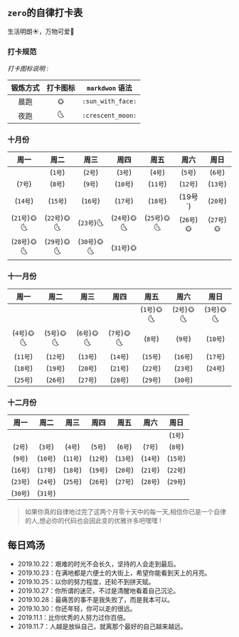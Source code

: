 ## `zero`的自律打卡表
生活明朗:sunny:，万物可爱:cherry_blossom:



### 打卡规范

*打卡图标说明 :*

|  锻炼方式  |  打卡图标  |  `markdwon` 语法  |
| :-------: | :-------: | :---------------: |
| 晨跑      |    🌞     | `:sun_with_face:` |
| 夜跑      |    🌜     | `:crescent_moon:` |

### 十月份
|      周一     |     周二     |     周三      |     周四      |      周五      |     周六      |     周日      |
| :-----------: | :---------: | :-----------: | :-----------: | :-----------: | :-----------: | :-----------: |
|        | (`1号`)     | (`2号`)      | (`3号`)      | (`4号`)     | (`5号`)       | (`6号`)       |
| (`7号`)       | (`8号`)      | (`9号`)      | (`10号`)     | (`11号`)     | (`12号`)      | (`13号`)      |
| (`14号`)      | (`15号`)     | (`16号`)      | (`17号`)      | (`18号`)      | (19号`)    | (`20号`)  |
| (`21号`)🌞🌜  | (`22号`)🌞🌜 | (`23号`)🌜  | (`24号`)🌞🌜  | (`25号`)🌞🌜  | (`26号`)🌞    | (`27号`)🌞  |
| (`28号`)🌞🌜  | (`29号`)🌞🌜 | (`30号`)🌞🌜 |(`31号`)🌞||||


### 十一月份
|      周一     |     周二     |     周三      |     周四      |      周五      |     周六      |     周日      |
| :-----------: | :---------: | :-----------: | :-----------: | :-----------: | :-----------: | :-----------: |
|    |   |          |    | (`1号`)🌞🌜  | (`2号`)🌞🌜  | (`3号`)🌞🌜   |
| (`4号`)🌞🌜  | (`5号`)🌞🌜 | (`6号`)🌞🌜 | (`7号`)🌞🌜 | (`8号`)     | (`9号`)     | (`10号`)     |
| (`11号`)      | (`12号`)     | (`13号`)      | (`14号`)      | (`15号`)      | (`16号`)    | (`17号`)    |
| (`18号`)    | (`19号`)   | (`20号`)     | (`21号`)      | (`22号`)      | (`23号`)      | (`24号`)      |
| (`25号`)      | (`26号`)  |(`27号`)|(`28号`)|(`29号`)|(`30号`)||


### 十二月份
|      周一     |     周二     |     周三      |     周四      |      周五      |     周六      |     周日      |
| :-----------: | :---------: | :-----------: | :-----------: | :-----------: | :-----------: | :-----------: |
|  |  |  |  |  |  | (`1号`) |
| (`2号`) | (`3号`)     | (`4号`)      | (`5号`)      | (`6号`)      | (`7号`)      | (`8号`)      |
| (`9号`)      | (`10号`)    | (`11号`)     | (`12号`)      | (`13号`)      | (`14号`)      | (`15号`)      |
| (`16号`)      | (`17号`)    | (`18号`)      | (`19号`)      | (`20号`)    | (`21号`)      | (`22号`)      |
| (`23号`)      | (`24号`)     | (`25号`)      | (`26号`)      | (`27号`)      | (`28号`)      | (`29号`)      |
| (`30号`)    | (`31号`)    |       |||||


> 如果你真的自律地过完了这两个月零十天中的每一天,相信你已是一个自律的人,想必你的代码也会因此变的优雅许多吧嘿嘿 !



## 每日鸡汤

- 2019.10.22：艰难的时光不会长久，坚持的人会走到最后。
- 2019.10.23：在满地都是六便士的大街上，希望你能看到天上的月亮。
- 2019.10.25：以你的努力程度，还轮不到拼天赋。
- 2019.10.27：你所谓的迷茫，不过是清醒地看着自己沉沦。
- 2019.10.28：最痛苦的事不是我失败了，而是我本可以。
- 2019.10.30：你还年轻，你可以走的很远。
- 2019.11.1：比你优秀的人努力过你百倍。
- 2019.11.7：人越是放纵自己，就离那个最好的自己越来越远。

